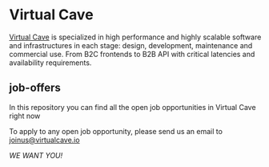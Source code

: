 # Virtual Cave
[Virtual Cave](www.virtualcave.io) is specialized in high performance and highly scalable software and infrastructures in each stage: design, development, maintenance and commercial use. From B2C frontends to B2B API with critical latencies and availability requirements. 

## job-offers
In this repository you can find all the open job opportunities in Virtual Cave right now

To apply to any open job opportunity, please send us an email to [joinus@virtualcave.io](mailto:joinus@virtualcave.io)

*WE WANT YOU!*
